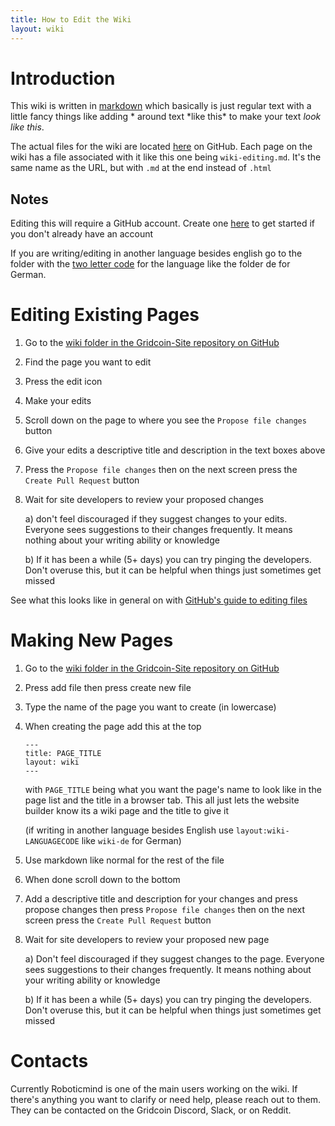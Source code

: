 ```yaml
---
title: How to Edit the Wiki
layout: wiki
---
```


# Introduction

This wiki is written in [markdown](https://www.markdownguide.org/) 
which basically is just regular text with a little fancy things like adding 
\* around text \*like this\* to make your text *look like this*. 

The actual files for the wiki are located [here](https://github.com/gridcoin-community/Gridcoin-Site/tree/master/wiki) 
on GitHub. Each page on the wiki has a file associated with it like this one
being `wiki-editing.md`. It's the same name as the URL, but with `.md` at the end
instead of `.html`


## Notes

Editing this will require a GitHub account. Create one [here](https://github.com/join) 
to get started if you don't already have an account

If you are writing/editing in another language besides english go to the folder 
with the [two letter code](https://en.wikipedia.org/wiki/List_of_ISO_639-1_codes) 
for the language like the folder de for German.

# Editing Existing Pages


1. Go to the [wiki folder in the Gridcoin-Site repository on GitHub](https://github.com/gridcoin-community/Gridcoin-Site/tree/master/wiki)

2. Find the page you want to edit

3. Press the edit icon 

4. Make your edits 

5. Scroll down on the page to where you see the `Propose file changes` button

6. Give your edits a descriptive title and description in the text boxes above

7. Press the `Propose file changes` then on the next screen press the 
`Create Pull Request` button

8. Wait for site developers to review your proposed changes

   a) don't feel discouraged if they suggest changes to your edits. Everyone
   sees suggestions to their changes frequently. It means nothing about your
   writing ability or knowledge

   b) If it has been a while (5+ days) you can try pinging the developers. Don't
      overuse this, but it can be helpful when things just sometimes get missed

See what this looks like in general on with [GitHub's guide to editing files](https://docs.github.com/en/free-pro-team@latest/github/managing-files-in-a-repository/editing-files-in-another-users-repository)


# Making New Pages

1. Go to the [wiki folder in the Gridcoin-Site repository on GitHub](https://github.com/gridcoin-community/Gridcoin-Site/tree/master/wiki)

2. Press add file then press create new file

3. Type the name of the page you want to create (in lowercase)

4. When creating the page add this at the top
   ```
   ---
   title: PAGE_TITLE
   layout: wiki
   ---
   ```

   with `PAGE_TITLE` being what you want the page's name to look like in the page
   list and the title in a browser tab. This all just lets the website builder
   know its a wiki page and the title to give it 

   (if writing in another language besides English use `layout:wiki-LANGUAGECODE` 
   like `wiki-de` for German)

5. Use markdown like normal for the rest of the file

6. When done scroll down to the bottom 

7. Add a descriptive title and description for your changes and press propose changes then press
 `Propose file changes` then on the next screen press the `Create Pull Request` button

8. Wait for site developers to review your proposed new page
   
   a) Don't feel discouraged if they suggest changes to the page. Everyone
   sees suggestions to their changes frequently. It means nothing about your
   writing ability or knowledge

     b) If it has been a while (5+ days) you can try pinging the developers.  Don't
      overuse this, but it can be helpful when things just sometimes get missed


# Contacts

Currently Roboticmind is one of the main users working on the wiki. If there's anything
you want to clarify or need help, please reach out to them. They can be contacted 
on the Gridcoin Discord, Slack, or on Reddit. 